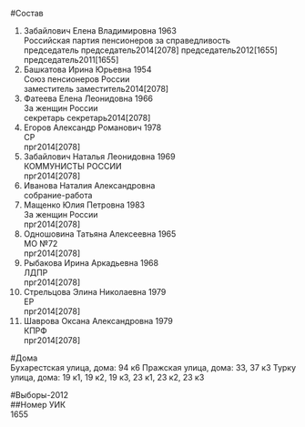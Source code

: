 #Состав  
1. Забайлович Елена Владимировна 1963  
    Российская партия пенсионеров за справедливость  
    председатель председатель2014[2078] председатель2012[1655] председатель2011[1655]  
2. Башкатова Ирина Юрьевна 1954  
    Союз пенсионеров России  
    заместитель заместитель2014[2078]  
3. Фатеева Елена Леонидовна 1966  
    За женщин России  
    секретарь секретарь2014[2078]  
4. Егоров Александр Романович 1978  
    СР  
    прг2014[2078]  
5. Забайлович Наталья Леонидовна 1969  
    КОММУНИСТЫ РОССИИ  
    прг2014[2078]  
6. Иванова Наталия Александровна  
    собрание-работа  
7. Мащенко Юлия Петровна 1983  
    За женщин России  
    прг2014[2078]  
8. Одношовина Татьяна Алексеевна 1965  
    МО №72  
    прг2014[2078]  
9. Рыбакова Ирина Аркадьевна 1968  
    ЛДПР  
    прг2014[2078]  
10. Стрельцова Элина Николаевна 1979  
    ЕР  
    прг2014[2078]  
11. Шаврова Оксана Александровна 1979  
    КПРФ  
    прг2014[2078]  
  
#Дома  
Бухарестская улица, дома: 94 к6 Пражская улица, дома: 33, 37 к3 Турку улица, дома: 19 к1, 19 к2, 19 к3, 23 к1, 23 к2, 23 к3  
  
#Выборы-2012  
##Номер УИК  
1655  
